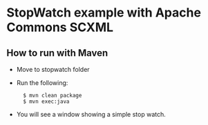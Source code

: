 # StopWatch example with Apache Commons SCXML

## How to run with Maven

- Move to stopwatch folder
- Run the following:

        $ mvn clean package
        $ mvn exec:java

- You will see a window showing a simple stop watch.
